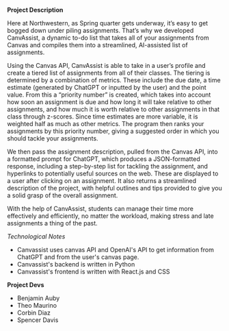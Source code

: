 **Project Description**

Here at Northwestern, as Spring quarter gets underway, it’s easy to get bogged down under piling assignments. That’s why we developed CanvAssist, a dynamic to-do list that takes all of your assignments from Canvas and compiles them into a streamlined, AI-assisted list of assignments. 

Using the Canvas API, CanvAssist is able to take in a user’s profile and create a tiered list of assignments from all of their classes. The tiering is determined by a combination of metrics. These include the due date, a time estimate (generated by ChatGPT or inputted by the user) and the point value. From this a “priority number” is created, which takes into account how soon an assignment is due and how long it will take relative to other assignments, and how much it is worth relative to other assignments in that class through z-scores. Since time estimates are more variable, it is weighted half as much as other metrics. The program then ranks your assignments by this priority number, giving a suggested order in which you should tackle your assignments.

We then pass the assignment description, pulled from the Canvas API, into a formatted prompt for ChatGPT, which produces a JSON-formatted response, including a step-by-step list for tackling the assignment, and hyperlinks to potentially useful sources on the web. These are displayed to a user after clicking on an assignment. It also returns a streamlined description of the project, with helpful outlines and tips provided to give you a solid grasp of the overall assignment. 

With the help of CanvAssist, students can manage their time more effectively and efficiently, no matter the workload, making stress and late assignments a thing of the past. 

*Technological Notes*

* Canvassist uses canvas API and OpenAI's API to get information from ChatGPT and from the user's canvas page.
* Canvassist's backend is written in Python
* Canvassist's frontend is written with React.js and CSS

**Project Devs**

* Benjamin Auby
* Theo Maurino
* Corbin Diaz
* Spencer Davis

